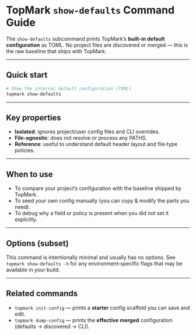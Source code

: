 <!--
topmark:header:start

  project      : TopMark
  file         : show_defaults.md
  file_relpath : docs/usage/commands/show_defaults.md
  license      : MIT
  copyright    : (c) 2025 Olivier Biot

topmark:header:end
-->

# TopMark `show-defaults` Command Guide

The `show-defaults` subcommand prints TopMark’s **built‑in default configuration** as TOML. No
project files are discovered or merged — this is the raw baseline that ships with TopMark.

______________________________________________________________________

## Quick start

```bash
# Show the internal default configuration (TOML)
topmark show-defaults
```

______________________________________________________________________

## Key properties

- **Isolated**: ignores project/user config files and CLI overrides.
- **File‑agnostic**: does not resolve or process any PATHS.
- **Reference**: useful to understand default header layout and file‑type policies.

______________________________________________________________________

## When to use

- To compare your project’s configuration with the baseline shipped by TopMark.
- To seed your own config manually (you can copy & modify the parts you need).
- To debug why a field or policy is present when you did not set it explicitly.

______________________________________________________________________

## Options (subset)

This command is intentionally minimal and usually has no options. See `topmark show-defaults -h` for
any environment‑specific flags that may be available in your build.

______________________________________________________________________

## Related commands

- `topmark init-config` — prints a **starter** config scaffold you can save and edit.
- `topmark dump-config` — prints the **effective merged** configuration (defaults → discovered →
  CLI).

